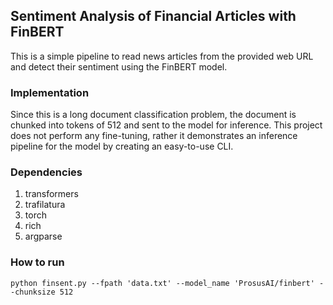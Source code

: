 ## Sentiment Analysis of Financial Articles with FinBERT
This is a simple pipeline to read news articles from the provided web URL and detect their sentiment using the FinBERT model.

### Implementation 
Since this is a long document classification problem, the document is chunked into tokens of 512 and sent to the model for inference. This project does not perform any fine-tuning, rather it demonstrates an inference pipeline for the model by creating an easy-to-use CLI.

### Dependencies 
1. transformers
2. trafilatura
3. torch
4. rich
5. argparse

### How to run 
```
python finsent.py --fpath 'data.txt' --model_name 'ProsusAI/finbert' --chunksize 512
```